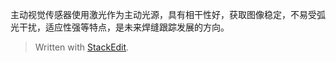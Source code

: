 主动视觉传感器使用激光作为主动光源，具有相干性好，获取图像稳定，不易受弧光干扰，适应性强等特点，是未来焊缝跟踪发展的方向。


> Written with [StackEdit](https://stackedit.io/).
<!--stackedit_data:
eyJoaXN0b3J5IjpbLTEzMzc5ODc3NjUsNzMwOTk4MTE2XX0=
-->